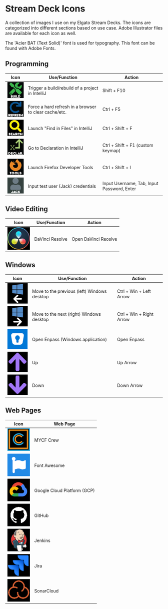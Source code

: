 # Stream Deck Icons
A collection of images I use on my Elgato Stream Decks. The icons are categorized into different sections based on use case. Adobe Illustrator files are available for each icon as well.

The 'Acier BAT (Text Solid)' font is used for typography. This font can be found with Adobe Fonts.

## Programming
| Icon | Use/Function | Action |
| ---- | ------------ | ------ |
| ![build.png](/programming/build.png) | Trigger a build/rebuild of a project in IntelliJ | Shift + F10 |
| ![refresh.png](/programming/refresh.png) | Force a hard refresh in a browser to clear cache/etc. | Ctrl + F5 |
| ![search.png](/programming/search.png) | Launch "Find in Files" in IntelliJ | Ctrl + Shift + F |
| ![declaration.png](/programming/declaration.png) | Go to Declaration in IntelliJ | Ctrl + Shift + F1 (custom keymap) |
| ![firefox-tools.png](/programming/firefox-tools.png) | Launch Firefox Developer Tools | Ctrl + Shift + I |
| ![jack.png](/programming/jack.png) | Input test user (Jack) credentials | Input Username, Tab, Input Password, Enter |

## Video Editing
| Icon | Use/Function | Action |
| ---- | ------------ | ------ |
| ![resolve.png](/video-editing/resolve.png) | DaVinci Resolve | Open DaVinci Reoslve |

## Windows
| Icon | Use/Function | Action |
| ---- | ------------ | ------ |
| ![windows-left.png](/windows/windows-left.png) | Move to the previous (left) Windows desktop | Ctrl + Win + Left Arrow |
| ![windows-right.png](/windows/windows-right.png) | Move to the next (right) Windows desktop | Ctrl + Win + Right Arrow |
| ![enpass.png](/windows/enpass.png) | Open Enpass (Windows application) | Open Enpass |
| ![up.png](/windows/up.png) | Up | Up Arrow |
| ![down.png](/windows/down.png) | Down | Down Arrow |

## Web Pages
| Icon | Web Page |
| ---- | -------- |
| ![crew.png](/webpages/crew.png) | MYCF Crew |
| ![font-awesome.png](/webpages/font-awesome.png) | Font Awesome |
| ![gcp.png](/webpages/gcp.png) | Google Cloud Platform (GCP) |
| ![github.png](/webpages/github.png) | GitHub |
| ![jenkins.png](/webpages/jenkins.png) | Jenkins |
| ![jira.png](/webpages/jira.png) | Jira |
| ![sonarcloud.png](/webpages/sonarcloud.png) | SonarCloud |
